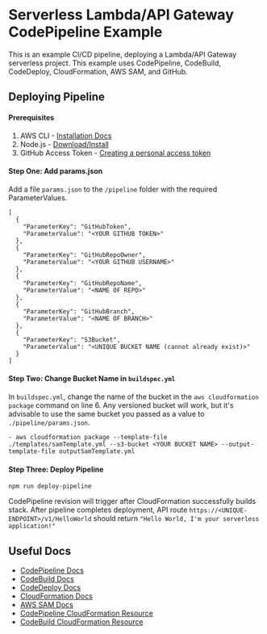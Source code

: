 # Serverless Lambda/API Gateway CodePipeline Example

This is an example CI/CD pipeline, deploying a Lambda/API Gateway serverless project. This example uses CodePipeline, CodeBuild, CodeDeploy, CloudFormation, AWS SAM, and GitHub.

## Deploying Pipeline
#### Prerequisites
1. AWS CLI - [Installation Docs](https://docs.aws.amazon.com/cli/latest/userguide/installing.html)
2. Node.js - [Download/Install](https://nodejs.org/en/download/)
3. GitHub Access Token - [Creating a personal access token](https://help.github.com/articles/creating-a-personal-access-token-for-the-command-line/)
#### Step One: Add params.json
Add a file `params.json` to the `/pipeline` folder with the required ParameterValues.
```
[
  {
    "ParameterKey": "GitHubToken",
    "ParameterValue": "<YOUR GITHUB TOKEN>"
  },
  {
    "ParameterKey": "GitHubRepoOwner",
    "ParameterValue": "<YOUR GITHUB USERNAME>"
  },
  {
    "ParameterKey": "GitHubRepoName",
    "ParameterValue": "<NAME OF REPO>"
  },
  {
    "ParameterKey": "GitHubBranch",
    "ParameterValue": "<NAME OF BRANCH>"
  },
  {
    "ParameterKey": "S3Bucket",
    "ParameterValue": "<UNIQUE BUCKET NAME (cannot already exist)>"
  }
]
```
#### Step Two: Change Bucket Name in `buildspec.yml`
In `buildspec.yml`, change the name of the bucket in the `aws cloudformation package` command on line 6. Any versioned bucket will work, but it's advisable to use the same bucket you passed as a value to `./pipeline/params.json`.
```
- aws cloudformation package --template-file ./templates/samTemplate.yml --s3-bucket <YOUR BUCKET NAME> --output-template-file outputSamTemplate.yml
```


#### Step Three: Deploy Pipeline
```
npm run deploy-pipeline
```
CodePipeline revision will trigger after CloudFormation successfully builds stack. After pipeline completes deployment, API route `https://<UNIQUE-ENDPOINT>/v1/HelloWorld` should return `"Hello World, I'm your serverless application!"`

## Useful Docs
- [CodePipeline Docs](https://docs.aws.amazon.com/codepipeline/latest/userguide/welcome.html)
- [CodeBuild Docs](https://docs.aws.amazon.com/codebuild/latest/userguide/welcome.html)
- [CodeDeploy Docs](https://docs.aws.amazon.com/codedeploy/latest/userguide/welcome.html)
- [CloudFormation Docs](https://docs.aws.amazon.com/AWSCloudFormation/latest/UserGuide/Welcome.html)
- [AWS SAM Docs](https://github.com/awslabs/serverless-application-model)
- [CodePipeline CloudFormation Resource](https://docs.aws.amazon.com/AWSCloudFormation/latest/UserGuide/aws-resource-codepipeline-pipeline.html)
- [CodeBuild CloudFormation Resource](https://docs.aws.amazon.com/AWSCloudFormation/latest/UserGuide/aws-resource-codebuild-project.html)
